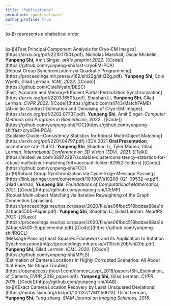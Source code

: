 ```yaml
---
title: "Publications"
permalink: /publications/
author_profile: true
---
```

 (&alpha;-&beta;) represents alphabetical order

<br>
(&alpha;-&beta;)[Fast Principal Component Analysis for Cryo-EM Images](https://arxiv.org/pdf/2210.17501.pdf).
Nicholas Marshall, Oscar Mickelin, <b>Yunpeng Shi</b>, Amit Singer.
<i>arXiv preprint 2022</i>. [[Code]](https://github.com/yunpeng-shi/fast-cryoEM-PCA)


<br>
[Robust Group Synchronization via Quadratic Programming](https://proceedings.mlr.press/v162/shi22g/shi22g.pdf).
<b>Yunpeng Shi</b>, Cole Wyeth, Gilad Lerman.
<i>ICML 2022</i>. [[Code]](https://github.com/ColeWyeth/DESC)

<br>
[Fast, Accurate and Memory-Efficient Partial Permutation Synchronization](https://arxiv.org/pdf/2203.16505.pdf).
Shaohan Li, <b>Yunpeng Shi</b>, Gilad Lerman.
<i>CVPR 2022</i>. [[Code]](https://github.com/sli743/MatchFAME)


<br>
[Ab-initio Contrast Estimation and Denoising of Cryo-EM Images](https://arxiv.org/pdf/2202.07737.pdf). <b>Yunpeng Shi</b>, Amit Singer. <i>Computer Methods and Programs in Biomedicine, 2022 </i>. [[Code]](https://github.com/yunpeng-shi/FCC](https://github.com/yunpeng-shi/fast-cryoEM-PCA)

<br>
[Scalable Cluster-Consistency Statistics for Robust Multi-Object Matching](https://arxiv.org/pdf/2201.04797.pdf) (3DV 2021 <b>Oral Presentation</b>, acceptance rate 11.4%).
<b>Yunpeng Shi</b>, Shaohan Li, Tyler Maunu, Gilad Lerman.
<i>International Conference on 3D Vision (3DV), 2021</i>. [[Talk]](https://slideslive.com/38972287/scalable-clusterconsistency-statistics-for-robust-multiobject-matching?ref=account-folder-92952-folders) [[Code]](https://github.com/yunpeng-shi/FCC)

<br>
(&alpha;-&beta;)[Robust Group Synchronization via Cycle-Edge Message Passing](https://link.springer.com/content/pdf/10.1007/s10208-021-09532-w.pdf).
Gilad Lerman, <b>Yunpeng Shi</b>.
<i>Foundations of Computational Mathematics, 2021</i>. 
[[Code]](https://github.com/yunpeng-shi/CEMP)

<br>
[Robust Multi-object Matching via Iterative Reweighting of the Graph Connection Laplacian](https://proceedings.neurips.cc/paper/2020/file/ae06fbdc519bddaa88aa1b24bace4500-Paper.pdf).
<b>Yunpeng Shi</b>, Shaohan Li, Gilad Lerman.
<i>NeurIPS 2020</i>. [[Supp]](https://proceedings.neurips.cc/paper/2020/file/ae06fbdc519bddaa88aa1b24bace4500-Supplemental.pdf) [[Code]](https://github.com/yunpeng-shi/IRGCL)


<br>
[Message Passing Least Squares Framework and its Application to Rotation Synchronization](http://proceedings.mlr.press/v119/shi20b/shi20b.pdf).
<b>Yunpeng Shi</b>, Gilad Lerman.
<i>ICML 2020</i>. [[Code]](https://github.com/yunpeng-shi/MPLS)

<br>
[Estimation of Camera Locations in Highly Corrupted Scenarios: All About that Base, No Shape Trouble](https://openaccess.thecvf.com/content_cvpr_2018/papers/Shi_Estimation_of_Camera_CVPR_2018_paper.pdf).
<b>Yunpeng Shi</b>, Gilad Lerman.
<i>CVPR 2018</i>. [[Code]](https://github.com/yunpeng-shi/AAB)

<br>
(&alpha;-&beta;)[Exact Camera Location Recovery by Least Unsquared Deviations](https://epubs.siam.org/doi/pdf/10.1137/17M115061X).
Gilad Lerman, <b>Yunpeng Shi</b>, Teng zhang.
<i>SIAM Journal on Imaging Sciences, 2018</i>.
